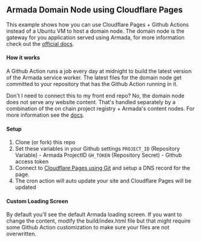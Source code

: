 ## Armada Domain Node using Cloudflare Pages

This example shows how you can use Cloudflare Pages + Github Actions instead of a Ubuntu VM to host a domain node. The domain node is the gateway for you application served using Armada, for more information check out the [official docs](https://docs.armadanetwork.com/armada-network-docs/overview/architecture-overview#domain-node).

#### How it works
A Github Action runs a job every day at midnight to build the latest version of the Armada service worker. The latest files for the domain node get committed to your repository that has the Github Action running in it.

Don't I need to connect this to my front end repo? No, the domain node does not serve any website content. That's handled separately by a combination of the on chain project registry + Armada's content nodes. For more information see the [docs](https://docs.armadanetwork.com/armada-network-docs/overview/architecture-overview).

#### Setup
1. Clone (or fork) this repo
2. Set these variables in your Github settings
    `PROJECT_ID` (Repository Variable) - Armada ProjectID
    `GH_TOKEN` (Repository Secret) - Github access token
3. Connect to [Cloudflare Pages using Git](https://developers.cloudflare.com/pages/framework-guides/deploy-anything/#deploy-with-cloudflare-pages) and setup a DNS record for the page.
4. The cron action will auto update your site and Cloudflare Pages will be updated


#### Custom Loading Screen

By default you'll see the default Armada loading screen. If you want to change the content, modify the build/index.html file but that might require some Github Action customization to make sure your files are not overwritten.